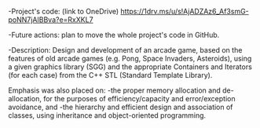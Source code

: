 -Project's code: (link to OneDrive) https://1drv.ms/u/s!AjADZAz6_Af3smG-poNN7jAIBBva?e=RxXKL7

-Future actions: plan to move the whole project's code in GitHub.

-Description:
 Design and development of an arcade game, based on the features of old arcade games (e.g. Pong, Space Invaders, Asteroids), using a given graphics library (SGG) and 
 the appropriate Containers and Iterators (for each case) from the C++ STL (Standard Template Library).

 Emphasis was also placed on:
 -the proper memory allocation and de-allocation, for the purposes of efficiency/capacity and error/exception avoidance,
  and
 -the hierarchy and efficient design and association of classes, using inheritance and object-oriented programming.
